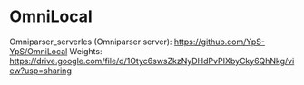 # OmniLocal



Omniparser_serverles (Omniparser server): https://github.com/YpS-YpS/OmniLocal
Weights: https://drive.google.com/file/d/1Otyc6swsZkzNyDHdPvPIXbyCky6QhNkg/view?usp=sharing
